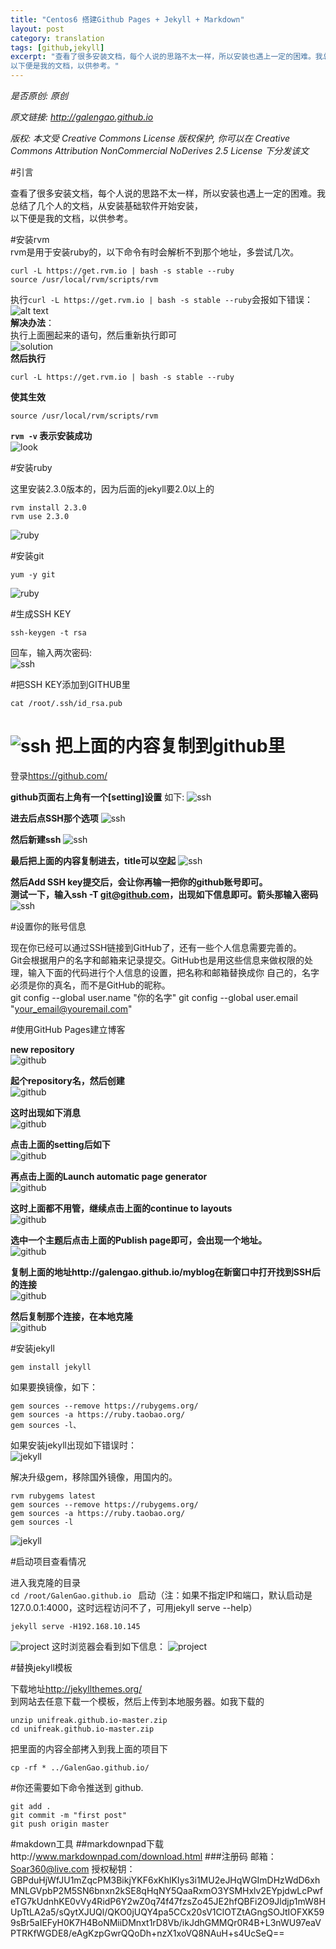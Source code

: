 ```yaml
---
title: "Centos6 搭建Github Pages + Jekyll + Markdown"
layout: post
category: translation
tags: [github,jekyll]
excerpt: "查看了很多安装文档，每个人说的思路不太一样，所以安装也遇上一定的困难。我总结了几个人的文档，从安装基础软件开始安装，  
以下便是我的文档，以供参考。"
---
```

_是否原创: 原创_

_原文链接: <http://galengao.github.io>_

_版权: 本文受 Creative Commons License 版权保护, 你可以在 Creative Commons Attribution NonCommercial NoDerives 2.5 License 下分发该文_

#引言

查看了很多安装文档，每个人说的思路不太一样，所以安装也遇上一定的困难。我总结了几个人的文档，从安装基础软件开始安装，  
以下便是我的文档，以供参考。 
 
#安装rvm  
rvm是用于安装ruby的，以下命令有时会解析不到那个地址，多尝试几次。 
 
	curl -L https://get.rvm.io | bash -s stable --ruby
	source /usr/local/rvm/scripts/rvm

执行`curl -L https://get.rvm.io | bash -s stable --ruby`会报如下错误：  
![alt text](../images/rvm1.png)  
**解决办法**：  
执行上面圈起来的语句，然后重新执行即可  
![solution](../images/rvm2.png)  
**然后执行** 

	curl -L https://get.rvm.io | bash -s stable --ruby

**使其生效**

	source /usr/local/rvm/scripts/rvm

**`rvm -v` 表示安装成功**  
![look](../images/rvm3.png) 

#安装ruby

这里安装2.3.0版本的，因为后面的jekyll要2.0以上的  

	rvm install 2.3.0
	rvm use 2.3.0

![ruby](../images/ruby1.png) 

#安装git

	yum -y git

![ruby](../images/git1.png)

#生成SSH KEY

	ssh-keygen -t rsa

回车，输入两次密码:  
![ssh](../images/ssh1.png)

#把SSH KEY添加到GITHUB里

	cat /root/.ssh/id_rsa.pub

![ssh](../images/ssh2.png)
把上面的内容复制到github里
=======================  
登录<https://github.com/> 
 
**github页面右上角有一个[setting]设置** 如下:
![ssh](../images/ssh3.png)

**进去后点SSH那个选项**
![ssh](../images/ssh4.png)

**然后新建ssh**
![ssh](../images/ssh5.png)

**最后把上面的内容复制进去，title可以空起**
![ssh](../images/ssh6.png)

**然后Add SSH key提交后，会让你再输一把你的github账号即可。  
测试一下，输入ssh -T git@github.com，出现如下信息即可。箭头那输入密码**
![ssh](../images/ssh7.png)

#设置你的账号信息

现在你已经可以通过SSH链接到GitHub了，还有一些个人信息需要完善的。  
Git会根据用户的名字和邮箱来记录提交。GitHub也是用这些信息来做权限的处理，输入下面的代码进行个人信息的设置，把名称和邮箱替换成你
自己的，名字必须是你的真名，而不是GitHub的昵称。  
    git config --global user.name "你的名字"
    git config --global user.email "your_email@youremail.com"


#使用GitHub Pages建立博客

**new repository**    
![github](../images/github1.png)

**起个repository名，然后创建**  
![github](../images/github2.png)

**这时出现如下消息**  
![github](../images/github3.png)

**点击上面的setting后如下**  
![github](../images/github4.png)

**再点击上面的Launch automatic page generator**  
![github](../images/github6.png)

**这时上面都不用管，继续点击上面的continue to layouts**  
![github](../images/github5.png)

**选中一个主题后点击上面的Publish page即可，会出现一个地址。**  
![github](../images/github7.png)

**复制上面的地址http://galengao.github.io/myblog在新窗口中打开找到SSH后的连接**  
![github](../images/github8.png)

**然后复制那个连接，在本地克隆**  
![github](../images/github9.png)

#安装jekyll

	gem install jekyll

如果要换镜像，如下：  

	gem sources --remove https://rubygems.org/
	gem sources -a https://ruby.taobao.org/
	gem sources -l、

如果安装jekyll出现如下错误时：    
![jekyll](../images/jekyll1.png)

解决升级gem，移除国外镜像，用国内的。  

	rvm rubygems latest
	gem sources --remove https://rubygems.org/
	gem sources -a https://ruby.taobao.org/
	gem sources -l

![jekyll](../images/jekyll2.png)

#启动项目查看情况

进入我克隆的目录  
`cd /root/GalenGao.github.io ` 
启动（注：如果不指定IP和端口，默认启动是127.0.0.1:4000，这时远程访问不了，可用jekyll serve --help） 

	jekyll serve -H192.168.10.145

![project](../images/project1.png)
这时浏览器会看到如下信息：
![project](../images/project2.png)

#替换jekyll模板

下载地址<http://jekyllthemes.org/>  
到网站去任意下载一个模板，然后上传到本地服务器。如我下载的  

	unzip unifreak.github.io-master.zip 
	cd unifreak.github.io-master.zip

把里面的内容全部拷入到我上面的项目下  

	cp -rf * ../GalenGao.github.io/

#你还需要如下命令推送到 github.

	git add .
	git commit -m "first post"
	git push origin master

#makdown工具
##markdownpad下载http://www.markdownpad.com/download.html
###注册码
邮箱：
Soar360@live.com
授权秘钥：
GBPduHjWfJU1mZqcPM3BikjYKF6xKhlKIys3i1MU2eJHqWGImDHzWdD6xhMNLGVpbP2M5SN6bnxn2kSE8qHqNY5QaaRxmO3YSMHxlv2EYpjdwLcPwfeTG7kUdnhKE0vVy4RidP6Y2wZ0q74f47fzsZo45JE2hfQBFi2O9Jldjp1mW8HUpTtLA2a5/sQytXJUQl/QKO0jUQY4pa5CCx20sV1ClOTZtAGngSOJtIOFXK599sBr5aIEFyH0K7H4BoNMiiDMnxt1rD8Vb/ikJdhGMMQr0R4B+L3nWU97eaVPTRKfWGDE8/eAgKzpGwrQQoDh+nzX1xoVQ8NAuH+s4UcSeQ==